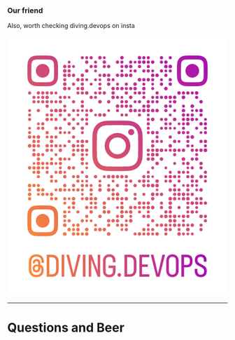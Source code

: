 ### Our friend

Also, worth checking diving.devops on insta

![tymikQR](/assets/IMG_20221129_160515_216.png)

---

# Questions and Beer
